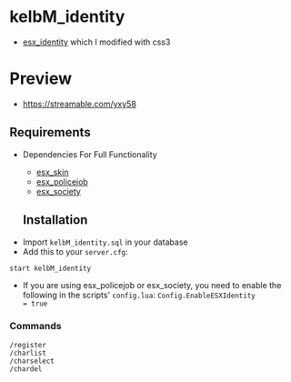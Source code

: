 # kelbM_identity
* [esx_identity](https://github.com/ESX-Org/esx_identity) which I modified with css3

# Preview
* https://streamable.com/yxy58

## Requirements
* Dependencies For Full Functionality
  * [esx_skin](https://github.com/ESX-Org/esx_skin)
  * [esx_policejob](https://github.com/ESX-Org/esx_policejob)
  * [esx_society](https://github.com/ESX-Org/esx_society)
  
  ## Installation
- Import `kelbM_identity.sql` in your database
- Add this to your `server.cfg`:

```
start kelbM_identity
```

- If you are using esx_policejob or esx_society, you need to enable the following in the scripts' `config.lua`:
```Config.EnableESXIdentity          = true```

### Commands
```
/register
/charlist
/charselect
/chardel
```
